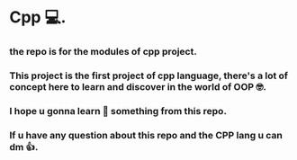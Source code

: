 # Cpp 💻.
### the repo is for the modules of cpp project.
### This project is the first project of cpp language, there's a lot of concept here to learn and discover in the world of OOP 🤓.
### I hope u gonna learn 🧠 something from this repo.
### If u have any question about this repo and the CPP lang u can dm 👍.
